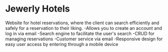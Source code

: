 # Jewerly Hotels
Website for hotel reservations, where the client can search efficiently and safely for a reservation to their liking. 
-Allows you to create an account and log in via email 
-Search engine to facilitate the user's search 
-CRUD for managing reservations 
-Customer service via email 
-Responsive design for easy user access by entering through a mobile device
